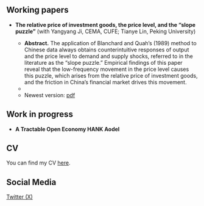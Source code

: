 ## Working papers
* **The relative price of investment goods, the price level, and the “slope puzzle”** (with Yangyang Ji, CEMA, CUFE; Tianye Lin, Peking University)

   - **Abstract.** The application of Blanchard and Quah’s (1989) method to Chinese data always obtains counterintuitive responses of output and the price level to demand and supply shocks, referred to in the literature as the “slope puzzle.” Empirical findings of this paper reveal that the low-frequency movement in the price level causes this puzzle, which arises from the relative price of investment goods, and the friction in China’s financial market drives this movement.
   - 
	- Newest version: <a href="WorkingPapers/workingpaper1.pdf">pdf</a>


## Work in progress
* **A Tractable Open Economy HANK Aodel** 

## CV
You can find my CV <a href="Sen_Zhang_CV.pdf">here</a>.

## Social Media 
<a rel="me" href="https://twitter.com/realSenZHANG">Twitter (X)</a><br />
